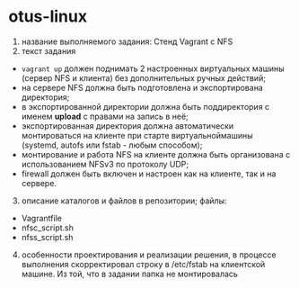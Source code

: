 # otus-linux

1. название выполняемого задания: Стенд Vagrant с NFS
2. текст задания
- `vagrant up` должен поднимать 2 настроенных виртуальных машины
(сервер NFS и клиента) без дополнительных ручных действий;
- на сервере NFS должна быть подготовлена и экспортирована
директория;
- в экспортированной директории должна быть поддиректория
с именем __upload__ с правами на запись в неё;
- экспортированная директория должна автоматически монтироваться
на клиенте при старте виртуальноймашины (systemd, autofs или fstab -
любым способом);
- монтирование и работа NFS на клиенте должна быть организована
с использованием NFSv3 по протоколу UDP;
- firewall должен быть включен и настроен как на клиенте,
так и на сервере.

3. описание каталогов и файлов в репозитории;
файлы: 
- Vagrantfile
- nfsc_script.sh
- nfss_script.sh

4. особенности проектирования и реализации решения,
в процессе выполнения скорректировал строку в /etc/fstab на клиентской машине. 
Из той, что в задании папка не монтировалась

